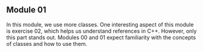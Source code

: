 ## Module 01

In this module, we use more classes. One interesting aspect of this module is exercise 02, which helps us understand references in C++. However, only this part stands out. Modules 00 and 01 expect familiarity with the concepts of classes and how to use them.